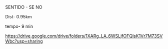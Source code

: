 
SENTIDO - SE NO

Dist- 0.95km 

tempo- 9 min 

https://drive.google.com/drive/folders/1XARg_LA_6WSLjfOFQlsK1Vr7M73SVWbc?usp=sharing
